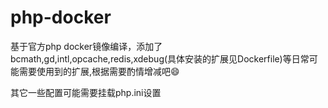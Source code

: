 # php-docker

基于官方php docker镜像编译，添加了bcmath,gd,intl,opcache,redis,xdebug(具体安装的扩展见Dockerfile)等日常可能需要使用到的扩展,根据需要酌情增减吧:smile:


其它一些配置可能需要挂载php.ini设置
